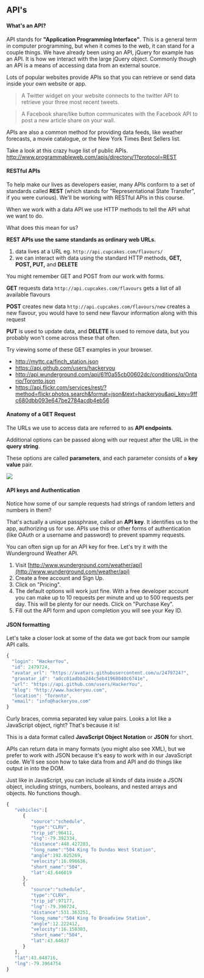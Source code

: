 ## API's

#### What's an API?

API stands for **"Application Programming Interface"**. This is a general term in computer programming, but when it comes to the web, it can stand for a couple things. We have already been using an API, jQuery for example has an API. It is how we interact with the large jQuery object. Commonly though an API is a means of accessing data from an external source.

Lots of popular websites provide APIs so that you can retrieve or send data inside your own website or app.

> A Twitter widget on your website connects to the twitter API to retrieve your three most recent tweets.

> A Facebook share/like button communicates with the Facebook API to post a new article share on your wall.

APIs are also a common method for providing data feeds, like weather forecasts, a movie catalogue, or the New York Times Best Sellers list.

Take a look at this crazy huge list of public APIs. <http://www.programmableweb.com/apis/directory/1?protocol=REST> 

#### RESTful APIs

To help make our lives as developers easier, many APIs conform to a set of standards called **REST** (which stands for "Representational State Transfer", if you were curious). We'll be working with RESTful APIs in this course.

When we work with a data API we use HTTP methods to tell the API what we want to do.

What does this mean for us?

**REST APIs use the same standards as ordinary web URLs.**

1. data lives at a URL eg. `http://api.cupcakes.com/flavours/` 
2. we can interact with data using the standard HTTP methods, **GET, POST, PUT,** and **DELETE** 

You might remember GET and POST from our work with forms.
 
**GET** requests data 
`http://api.cupcakes.com/flavours` gets a list of all available flavours

**POST** creates new data
`http://api.cupcakes.com/flavours/new` creates a new flavour, you would have to send new flavour information along with this request

**PUT** is used to update data, and **DELETE** is used to remove data, but you probably won't come across these that often.

Try viewing some of these GET examples in your browser.      

* <http://myttc.ca/finch_station.json>  
* <https://api.github.com/users/hackeryou>  
* <http://api.wunderground.com/api/61f0a55cb00602dc/conditions/q/Ontario/Toronto.json>
* <https://api.flickr.com/services/rest/?method=flickr.photos.search&format=json&text=hackeryou&api_key=9ffc680dbb093e647be2784acdb4eb56>

#### Anatomy of a GET Request

The URLs we use to access data are referred to as **API endpoints**.

Additional options can be passed along with our request after the URL in the **query string**. 

These options are called **parameters**, and each parameter consists of a **key value** pair. 

![](http://cl.ly/image/093S2d001811/api-query.png)

#### API keys and Authentication

Notice how some of our sample requests had strings of random letters and numbers in them?  

That's actually a unique passphrase, called an **API key**. It identifies us to the app, authorizing us for use. APIs use this or other forms of authentication (like OAuth or a username and password) to prevent spammy requests. 

You can often sign up for an API key for free. Let's try it with the Wunderground Weather API.

1. Visit [http://www.wunderground.com/weather/api](http://www.wunderground.com/weather/api)
2. Create a free account and Sign Up.
3. Click on "Pricing". 
4. The default options will work just fine. With a free developer account you can make up to 10 requests per minute and up to 500 requests per day. This will be plenty for our needs. Click on "Purchase Key".
5. Fill out the API form and upon completion you will see your Key ID.

#### JSON formatting

Let's take a closer look at some of the data we got back from our sample API calls.

```js
{
  "login": "HackerYou",
  "id": 2479724,
  "avatar_url": "https://avatars.githubusercontent.com/u/2479724?",
  "gravatar_id": "adcc01adbba244c5eb41968040c6741e",
  "url": "https://api.github.com/users/HackerYou",
  "blog": "http://www.hackeryou.com",
  "location": "Toronto",
  "email": "info@hackeryou.com"
}
```

Curly braces, comma separated key value pairs. Looks a lot like a JavaScript object, right?  That's because it is!

This is a data format called **JavaScript Object Notation** or **JSON** for short.  

APIs can return data in many formats (you might also see XML), but we prefer to work with JSON because it's easy to work with in our JavaScript code. We'll see soon how to take data from and API and do things like output in into the DOM. 

Just like in JavaScript, you can include all kinds of data inside a JSON object, including strings, numbers, booleans, and nested arrays and objects. No functions though.

```js
{
   "vehicles":[
      {
         "source":"schedule",
         "type":"CLRV",
         "trip_id":96411,
         "lng":-79.392334,
         "distance":448.427203,
         "long_name":"504 King To Dundas West Station",
         "angle":192.025269,
         "velocity":16.096636,
         "short_name":"504",
         "lat":43.646019
      },
      {
         "source":"schedule",
         "type":"CLRV",
         "trip_id":97177,
         "lng":-79.390724,
         "distance":531.363251,
         "long_name":"504 King To Broadview Station",
         "angle":12.222412,
         "velocity":16.150303,
         "short_name":"504",
         "lat":43.64637
      }
   ],
   "lat":43.648716,
   "lng":-79.3964754
}
```